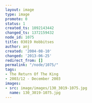 ```yaml
---
layout: image
type: image
promote: 0
status: 1
created_ts: 1092143442
changed_ts: 1372159432
node_id: 1075
title: 03019 Hobbitses
author: anj
created: '2004-08-10'
changed: '2013-06-25'
redirect_from: []
permalink: "/node/1075/"
tags:
- The Return Of The King
- 2003/12 - December 2003
images:
- src: image/images/130_3019-1075.jpg
  name: 130_3019-1075.jpg
---
```


